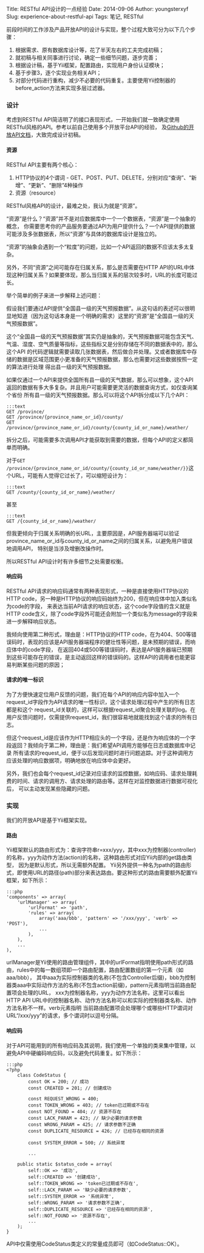 Title: RESTful API设计的一点经验
Date: 2014-09-06
Author: youngsterxyf
Slug: experience-about-restful-api
Tags: 笔记, RESTful

前段时间的工作涉及产品开放API的设计与实现，整个过程大致可分为以下几个步骤：

1. 根据需求、原有数据库设计等，花了半天左右的工夫完成初稿；
2. 就初稿与相关同事进行讨论，确定一些细节问题，逐步完善；
3. 根据设计稿，基于Yii框架，配置路由，实现用户身份认证模块；
4. 基于步骤3，逐个实现业务相关API；
5. 对部分代码进行重构，减少不必要的代码重复。主要使用Yii控制器的before_action方法来实现多层过滤器。

### 设计

考虑到RESTful API简洁明了的接口表现形式，一开始我们就一致确定使用RESTful风格的API。参考以前自己使用多个开放平台API的经验，
及[Github的开放API文档](https://developer.github.com/v3/)，大致完成设计初稿。

#### 资源

RESTful API主要有两个核心：

1. HTTP协议的4个谓词 - GET、POST、PUT、DELETE，分别对应“查询”、“新增”、“更新”、“删除”4种操作
2. 资源（resource）

RESTful风格API的设计，最难之处，我认为就是“资源”。

“资源”是什么？“资源”并不是对应数据库中一个一个数据表，“资源”是一个抽象的概念，
你需要思考你的产品服务要通过API为用户提供什么？一个API提供的数据可能涉及多张数据表，所以“资源”与具体的数据库设计是独立的。

“资源”的抽象会遇到一个“粒度”的问题，比如一个API返回的数据不应该太多太复杂。

另外，不同“资源”之间可能存在归属关系，那么是否需要在HTTP API的URL中体现这种归属关系？如果要体现，那么当归属关系的层次较多时，URL的长度可能过长。

举个简单的例子来进一步解释上述问题：

假设我们要通过API提供“全国县一级的天气预报数据”。从这句话的表述可以很明显地知道（因为这句话本身是一个明确的需求）这里的“资源”是“全国县一级的天气预报数据”。

这个“全国县一级的天气预报数据”其实仍是抽象的，天气预报数据可能包含天气、气温、湿度、空气质量等指标，这些指标又是分别存储在不同的数据表中的，那么这个API
的代码逻辑就需要读取几张数据表，然后做合并处理。又或者数据库中存储的数据是区域范围更小更准备的天气预报数据，那么也需要对这些数据按照一定的算法进行处理
得出县一级的天气预报数据。

如果仅通过一个API来提供全国所有县一级的天气数据，那么可以想象，这个API返回的数据有多大多复杂。并且用户可能需要更灵活的数据查询方式，如仅查询某个省份
所有县一级的天气预报数据。那么可以将这个API拆分成以下几个API：

    :::text
    GET /province/
    GET /province/{province_name_or_id}/county/
    GET /province/{province_name_or_id}/county/{county_id_or_name}/weather/

拆分之后，可能需要多次调用API才能获取到需要的数据，但每个API的定义都简单而明确。

对于``GET /province/{province_name_or_id/county/{county_id_or_name/weather/}}``这个URL，可能有人觉得它过长了，可以缩短设计为：

    :::text
    GET /county/{county_id_or_name}/weather/

甚至

    :::text
    GET /{county_id_or_name}/weather/

但我更倾向于归属关系明确的长URL，主要原因是，API服务器端可以验证province_name_or_id与county_id_or_name之间的归属关系，以避免用户错误地调用API，
特别是当涉及增删改操作时。

所以RESTful API设计时有许多细节之处需要权衡。

#### 响应码

RESTful API请求的响应码通常有两种表现形式，一种是直接使用HTTP协议的HTTP code，另一种是HTTP协议的响应码始终为200，但在响应体中加入类似名为code的字段，
来表达当前API请求的响应状态，这个code字段值的含义就是HTTP code含义，除了code字段外可能还会附加一个类似名为message的字段来进一步解释响应状态。

我倾向使用第二种形式，理由是：HTTP协议的HTTP code，在为404、500等错误码时，表现的应该是API服务器端程序的健壮性等问题，是未预期的错误，而响应体中的code字段，
在返回404或500等错误码时，表达是API服务器端已预期到这些可能存在的错误，是主动返回这样的错误码的。这样API的调用者也能更容易判断某些问题的原因；

#### 请求的唯一标识

为了方便快速定位用户反馈的问题，我们在每个API的响应内容中加入一个request_id字段作为API请求的唯一性标识，这个请求处理过程中产生的所有日志都是和这个
request_id关联的，这样可以根据request_id聚合处理关联的log。在用户反馈问题时，仅需提供request_id，我们很容易地就能找到这个请求的所有日志。

但这个request_id是应该作为HTTP相应头的一个字段，还是作为响应体的一个字段返回？我倾向于第二种，理由是：我们希望API调用方能够在日志或数据库中记录
所有请求的request_id，便于以后发现问题时进行问题追踪。对于这种调用方应该处理的响应数据项，明确地放在响应体中会更好。

另外，我们也会每个request_id记录对应请求的监控数据，如响应码、请求处理耗费的时间、请求的调用方、请求处理的路由等。这样在对监控数据进行数据可视化后，
可以主动发现某些隐藏的问题。

### 实现

我们的开放API是基于Yii框架实现。

#### 路由

Yii框架默认的路由形式为：查询字符串r=xxx/yyy，其中xxx为控制器(controller)的名称，yyy为动作方法(action)的名称，这种路由形式对应Yii内部的get路由类型，
因为是默认形式，所以无需额外配置。
Yii另外提供一种名为path的路由形式，即使用URL的路径(path)部分来表达路由。要这种形式的路由需要额外配置Yii框架，如下所示：

    :::php
    'components' => array(
        'urlManager' => array(
            'urlFormat' => 'path',
            'rules' => array(
                array('aaa/bbb', 'pattern' => '/xxx/yyy', 'verb' => 'POST'),
                ...
            ),
        ),
        ...
    ),

urlManager是Yii使用的路由管理组件，其中的urlFormat指明使用path形式的路由，rules中的每一数组项即一个路由配置，路由配置数组的第一个元素（如aaa/bbb），
其中aaa为实际控制器类的名称(不包含Controller后缀)，bbb为控制器类aaa中实际动作方法的名称(不包含action前缀)，pattern元素指明当前路由配置项会处理的URL，
xxx为控制器名称，yyy为动作方法名称，这里可以看出HTTP API URL中的控制器名称、动作方法名称可以和实际的控制器类名称、动作方法名称不一样。verb元素指明
当前路由配置项会处理哪个或哪些HTTP谓词对URL“/xxx/yyy”的请求，多个谓词时以逗号分隔。

#### 响应码

对于API可能用到的所有响应码及其说明，我们使用一个单独的类来集中管理，以避免API中硬编码响应码，以及避免代码重复。如下所示：

    :::php
    <?php
        class CodeStatus {
            const OK = 200; // 成功
            const CREATED = 201; // 创建成功

            const REQUEST_WRONG = 400;
            const TOKEN_WRONG = 403; // token已过期或不存在
            const NOT_FOUND = 404; // 资源不存在
            const LACK_PARAM = 423; // 缺少必要的请求参数
            const WRONG_PARAM = 425; // 请求参数不正确
            const DUPLICATE_RESOURCE = 426; // 已经存在相同的资源

            const SYSTEM_ERROR = 500; // 系统异常

            ...

        public static $status_code = array(
            self::OK => '成功',
            self::CREATED => '创建成功',
            self::TOKEN_WRONG => 'token已过期或不存在',
            self::LACK_PARAM => '缺少必要的请求参数',
            self::SYSTEM_ERROR => '系统异常',
            self::WRONG_PARAM => '请求参数不正确',
            self::DUPLICATE_RESOURCE => '已经存在相同的资源',
            self::NOT_FOUND => '资源不存在',
            ...
        );
    }

API中仅需使用CodeStatus类定义的常量成员即可（如CodeStatus::OK）。
